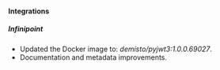 
#### Integrations
##### Infinipoint
- Updated the Docker image to: *demisto/pyjwt3:1.0.0.69027*.
- Documentation and metadata improvements.
